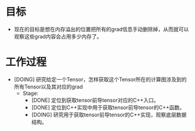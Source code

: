 # 目标
- 现在的目标是想在内存溢出的位置把所有的grad信息手动删除掉，从而就可以观察这些grad内容会占用多少内存了。

# 工作过程
- [DOING] 研究给定一个Tensor，怎样获取这个Tensor所在的计算图涉及到的所有Tensor以及其对应的grad
	- Stage:
		- [DONE] 定位到获取tensor前导tensor对应的C++入口。
		- [DONE] 定位到C++实现中用于获取tensor前导tensor的C++函数。
		- [DOING] 研究用于获取tensor前导tensor的C++实现，观察底层数据结构。
